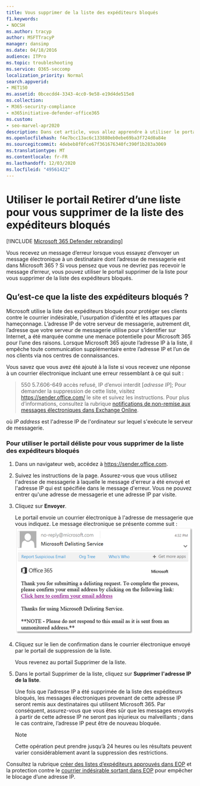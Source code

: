 ```yaml
---
title: Vous supprimer de la liste des expéditeurs bloqués
f1.keywords:
- NOCSH
ms.author: tracyp
author: MSFTTracyP
manager: dansimp
ms.date: 04/18/2016
audience: ITPro
ms.topic: troubleshooting
ms.service: O365-seccomp
localization_priority: Normal
search.appverid:
- MET150
ms.assetid: 0bcecdd4-3343-4cc0-9e58-e19d4de515e8
ms.collection:
- M365-security-compliance
- m365initiative-defender-office365
ms.custom:
- seo-marvel-apr2020
description: Dans cet article, vous allez apprendre à utiliser le portail supprimer de la liste pour vous supprimer de la liste des expéditeurs bloqués de Microsoft 365.
ms.openlocfilehash: f4e7bcc13ac6c133880eb0ebe69ba3f724d0a84e
ms.sourcegitcommit: 4debeb8f0fce67f361676340fc390f1b283a3069
ms.translationtype: MT
ms.contentlocale: fr-FR
ms.lasthandoff: 12/03/2020
ms.locfileid: "49561422"
---
```

# <a name="use-the-delist-portal-to-remove-yourself-from-the-blocked-senders-list"></a>Utiliser le portail Retirer d’une liste pour vous supprimer de la liste des expéditeurs bloqués

[!INCLUDE [Microsoft 365 Defender rebranding](../includes/microsoft-defender-for-office.md)]


Vous recevez un message d’erreur lorsque vous essayez d’envoyer un message électronique à un destinataire dont l’adresse de messagerie est dans Microsoft 365 ? Si vous pensez que vous ne devriez pas recevoir le message d’erreur, vous pouvez utiliser le portail supprimer de la liste pour vous supprimer de la liste des expéditeurs bloqués.

## <a name="what-is-the-blocked-senders-list"></a>Qu’est-ce que la liste des expéditeurs bloqués ?

Microsoft utilise la liste des expéditeurs bloqués pour protéger ses clients contre le courrier indésirable, l'usurpation d'identité et les attaques par hameçonnage. L’adresse IP de votre serveur de messagerie, autrement dit, l’adresse que votre serveur de messagerie utilise pour s’identifier sur Internet, a été marquée comme une menace potentielle pour Microsoft 365 pour l’une des raisons. Lorsque Microsoft 365 ajoute l’adresse IP à la liste, il empêche toute communication supplémentaire entre l’adresse IP et l’un de nos clients via nos centres de connaissances.

Vous savez que vous avez été ajouté à la liste si vous recevez une réponse à un courrier électronique incluant une erreur ressemblant à ce qui suit :

> 550 5.7.606-649 accès refusé, IP d’envoi interdit [_adresse IP_]; Pour demander la suppression de cette liste, visitez <https://sender.office.com/> le site et suivez les instructions. Pour plus d’informations, consultez la rubrique [notifications de non-remise aux messages électroniques dans Exchange Online](https://docs.microsoft.com/Exchange/mail-flow-best-practices/non-delivery-reports-in-exchange-online/non-delivery-reports-in-exchange-online).

où  _IP address_ est l'adresse IP de l'ordinateur sur lequel s'exécute le serveur de messagerie.

### <a name="to-use-delist-portal-to-remove-yourself-from-the-blocked-senders-list"></a>Pour utiliser le portail déliste pour vous supprimer de la liste des expéditeurs bloqués

1. Dans un navigateur web, accédez à <https://sender.office.com>.

2. Suivez les instructions de la page. Assurez-vous que vous utilisez l'adresse de messagerie à laquelle le message d'erreur a été envoyé et l'adresse IP qui est spécifiée dans le message d'erreur. Vous ne pouvez entrer qu'une adresse de messagerie et une adresse IP par visite.

3. Cliquez sur **Envoyer**.

    Le portail envoie un courrier électronique à l'adresse de messagerie que vous indiquez. Le message électronique se présente comme suit : ![ capture d’écran du courrier électronique reçu lorsque vous envoyez une demande via le portail supprimer de la liste](../../media/bf13e4f7-f68c-4e46-baa7-b6ab4cfc13f3.png)

4. Cliquez sur le lien de confirmation dans le courrier électronique envoyé par le portail de suppression de la liste.

    Vous revenez au portail Supprimer de la liste.

5. Dans le portail Supprimer de la liste, cliquez sur **Supprimer l'adresse IP de la liste**.

    Une fois que l’adresse IP a été supprimée de la liste des expéditeurs bloqués, les messages électroniques provenant de cette adresse IP seront remis aux destinataires qui utilisent Microsoft 365. Par conséquent, assurez-vous que vous êtes sûr que les messages envoyés à partir de cette adresse IP ne seront pas injurieux ou malveillants ; dans le cas contraire, l’adresse IP peut être de nouveau bloquée.

    > [!NOTE]
    > Cette opération peut prendre jusqu’à 24 heures ou les résultats peuvent varier considérablement avant la suppression des restrictions.

Consultez la rubrique [créer des listes d’expéditeurs approuvés dans EOP](create-safe-sender-lists-in-office-365.md) et la protection contre le [courrier indésirable sortant dans EOP](outbound-spam-controls.md) pour empêcher le blocage d’une adresse IP.
